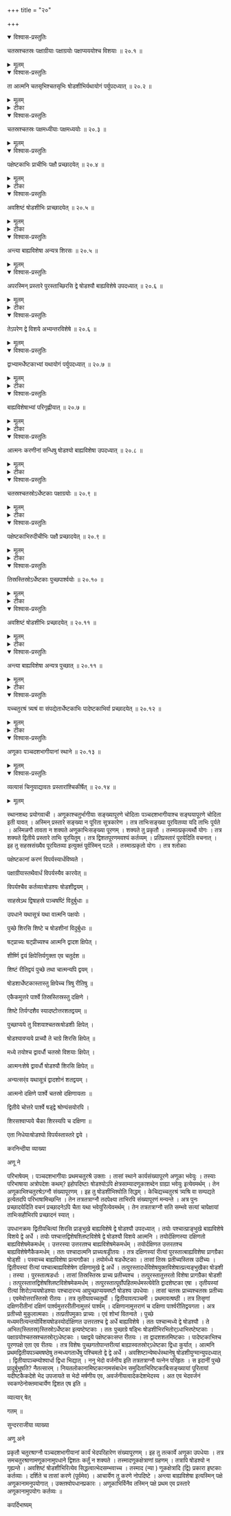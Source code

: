 +++
title = "२०"

+++


<details open><summary>विश्वास-प्रस्तुतिः</summary>

चतस्रश्चतस्रः पक्षाग्रीयाः पक्षाग्रयोः पक्षाप्यययोश्च विशयाः  ॥ २०.१ ॥
</details>

<details><summary>मूलम्</summary>

चतस्रश्चतस्रः पक्षाग्रीयाः पक्षाग्रयोः पक्षाप्यययोश्च विशयाः  ॥ २०.१ ॥
</details>







<details open><summary>विश्वास-प्रस्तुतिः</summary>

ता आत्मनि चतसृभिश्चतसृभिः षोडशीभिर्यथायोगं पर्युपदध्यात् ॥ २०.२ ॥
</details>

<details><summary>मूलम्</summary>

ता आत्मनि चतसृभिश्चतसृभिः षोडशीभिर्यथायोगं पर्युपदध्यात् ॥ २०.२ ॥
</details>

<details><summary>टीका</summary>

विपर्यस्य कारिता उत्तरे पक्षे ।
चतस्रश्चतस्रो विशयाः ।
पक्षसन्ध्योर्दक्षिणपक्षाप्यये विपर्यस्य कारिता उत्तरे पक्षेष्टका मात्रम् ।
पक्षयोरात्मन्यर्धेष्टकामात्रम् ।
ता इति विशयाः प्रत्यवमृश्यन्ते ।
आत्मनि चतसृभिश्चतसृभिःषोडसीभिः विपर्यस्य कारिताः ।
दक्षिणपक्षाप्ययस्था यथा तैरेताभिश्चतसृभिरुपदध्यात्तथा चतसृभिरुत्तरपक्षाप्ययस्थाः ।
प्रतीत्यस्मिन्नर्थे परिशब्दः ॥
</details>

<details open><summary>विश्वास-प्रस्तुतिः</summary>

चतस्रश्चतस्रः पक्षमध्यीयाः पक्षमध्ययोः  ॥ २०.३ ॥
</details>

<details><summary>मूलम्</summary>

चतस्रश्चतस्रः पक्षमध्यीयाः पक्षमध्ययोः  ॥ २०.३ ॥
</details>






<details open><summary>विश्वास-प्रस्तुतिः</summary>

पक्षेष्टकाभिः प्राचीभिः पक्षौ प्रच्छादयेत् ॥ २०.४ ॥
</details>

<details><summary>मूलम्</summary>

पक्षेष्टकाभिः प्राचीभिः पक्षौ प्रच्छादयेत् ॥ २०.४ ॥
</details>

<details><summary>टीका</summary>

पक्षमध्ये भवा वक्रभूताश्चतस्रो दक्षिणे पक्षमध्ये चतस्र एवोत्तरपक्षमध्ये ।
पक्षेष्टका उक्तलक्षणाः ।
ताभिः प्रागा यताभिः पक्षौ प्राच्छादयेत् ।
पक्षयोरुपदध्यात् ।
विपर्यस्य कारिताश्वत्वारिंशत् ॥
</details>

<details open><summary>विश्वास-प्रस्तुतिः</summary>

अवशिष्टं षोडशीभिः प्राच्छादयेत् ॥ २०.५  ॥
</details>

<details><summary>मूलम्</summary>

अवशिष्टं षोडशीभिः प्राच्छादयेत् ॥ २०.५  ॥
</details>

<details><summary>टीका</summary>

शिष्ठमग्निक्षेत्रं षोडशीभिः उपदध्यात् ॥
</details>

<details open><summary>विश्वास-प्रस्तुतिः</summary>

अन्त्या बाह्यविशेषा अन्यत्र शिरसः  ॥ २०.५  ॥
</details>

<details><summary>मूलम्</summary>

अन्त्या बाह्यविशेषा अन्यत्र शिरसः  ॥ २०.५  ॥
</details>






<details open><summary>विश्वास-प्रस्तुतिः</summary>

अपरस्मिन् प्रस्तारे पुरस्ताच्छिरसि द्वे षोडश्यौ बाह्यविशेषे उपदध्यात् ॥ २०.६  ॥
</details>

<details><summary>मूलम्</summary>

अपरस्मिन् प्रस्तारे पुरस्ताच्छिरसि द्वे षोडश्यौ बाह्यविशेषे उपदध्यात् ॥ २०.६  ॥
</details>

<details><summary>टीका</summary>

अन्ते भवा अन्त्याः  अग्नयन्तस्थाः ।
ता बाह्यविशेषाः बाह्यतःसविशेषाः अन्यत्र शिरसः  शिरो वर्जियित्वा ।
आत्मनि मध्ये षट्प्राच्यः षट्प्रतीच्यः ।
आत्मनि रीतिद्वयम् ।
अवशिष्टं पुच्छे च ।
तासु यदि षोडशीबिरेवोपधीयन्ते संख्यापूर्यते किं तु बिद्यते ।
चतसृष्वपि रीतिषु भेदो वर्जनीयः ।
तस्मादर्धाश्वोपधेयाः ।
कथमनुच्यमाना उपधीयन्ते नोच्यमानाः? उक्ता एव "यच्चतुरश्रं त्रयश्रि वा सम्पद्येतार्धेष्टकाभिः पादेष्टकाभिर्वा प्रच्छादयेत्" इति वदता ।
ननु यद्यर्धाश्वोपधीयन्ते अतिरिच्यते संख्या॑ नैष दोषः॑ ऊनाधिकप्रस्तार इत्युक्तं पूर्वस्मिन् पटले ।
पुच्छे रीतिद्वयम् ।
तिस्रस्तिस्रोर्ऽधेष्टका उपधाय षोडश्यः पुनश्वोत्तरे पार्श्वे एकैकोर्ऽधः ।
एवमात्मनि द्वयो रीत्योर्दक्षिणतस्तिस्रोर्ऽधेष्टकाः ।
ततो द्वे षोडश्यौ एकैकोर्धः ।
शिरसि तिर्यग्द्वे षोडश्यौ ।
एवमष्टोत्तरं शतद्वयम् ।
अपरस्मिन्निति  पूर्वभागे द्वे षोडश्यौ बाह्यतःसविशेषे घोणाकारे उपदध्यात् ।
विपर्यस्य कारिता दक्षिणतः ॥
</details>

<details open><summary>विश्वास-प्रस्तुतिः</summary>

तेऽपरेण द्वे विशये अभ्यन्तरविशेषे  ॥ २०.६  ॥
</details>

<details><summary>मूलम्</summary>

तेऽपरेण द्वे विशये अभ्यन्तरविशेषे  ॥ २०.६  ॥
</details>







<details open><summary>विश्वास-प्रस्तुतिः</summary>

द्वाभ्यामर्धेष्टकाभ्यां यथायोगं पर्युपदध्यात् ॥ २०.७  ॥
</details>

<details><summary>मूलम्</summary>

द्वाभ्यामर्धेष्टकाभ्यां यथायोगं पर्युपदध्यात् ॥ २०.७  ॥
</details>

<details><summary>टीका</summary>

ताभ्यां पश्चादात्मनि अर्धेष्टकामात्रं॑ शेषं शिरसि ।

अभितो युज्यते यथा तथोपदध्यात् ।
चतस्र एता विशयाः ॥


करविन्दीया व्याख्या

चत  योः

प्रत्येकं चतस्रः ॥


पक्षा  याः

चकारेण पक्षाग्रीया अनुकृष्यन्ते ।
पक्षाप्यययोः चतस्रश्चतस्रः पक्षाग्रीया विशयाः स्युः ।
ताः सप्तमेन पक्षयोः शेरते ।
अवशिष्टे चतुर्थेनात्मनि ॥


ता आ  ध्यात्

आत्मनि प्रविष्टपक्षाग्रीयापरितश्चतसृभिः षोडशीभिर्ः यथा युज्यन्ते तथोपदध्यात् ।
पक्षाग्रीयाणां च यथा विशेषाःसहिता भवेयुस्तथोपदध्यादित्यर्थः ॥


चत  योः

यथायोगमित्येव ।
गतम् ॥


पक्ष  दयेत्

यथायोगमित्येव ।
चत्वारिंशता चत्वारिंशता पक्षेष्टकाभिः प्रागायताभिः पक्षौ प्रच्छादयेत् ॥


अव  येत्

अवशिष्टं अनुपहितमग्निक्षेत्रं पुच्छावशिष्टं षोडशीभिः प्रच्छादयेत् ।
पुच्छमध्ये द्वे रीत्यौ ।
पूर्वाश्चतुरिष्टकाः ।
पश्चिमाःषडिष्टकाः ।
द्वे द्वे विशेषसहिते

स्याताम् ।
ता एता दश आत्मनि ।
आत्ममध्ये तिस्रो रीतयः ।
प्राच्यश्चतुरष्टका आत्मन्येव ।
पश्चात्पुरस्ताच्चोदीच्यौ द्वे रीत्यौ चतुरिष्टके ।
ता विंशतिः ।
शिरसि द्वे षोडशयौ ॥


अन्त्या  रसः



अन्ते उपधेया अन्त्याः ।
पुच्छे चतस्रः आत्मनि चतस्र ।
बाह्यविशेषाः  बहिर्गतविशेषाः ।
न चात्र संख्यापूरणं॑ संख्याः याःस्थाने द्विशतविनियोगात् ।
तथाहि  षट्पञ्चाशत्पादेष्टकाः  अष्टावष्टौ पक्षाग्रीयास्वत्वारिंशच्चत्वारिंशत्पक्षेष्टकाः ।
अष्टौ ।
पक्षमध्यीयाश्वत्वारिंशत्षोडश्यः ।
एवं द्विशतः ॥


अप  ध्यात्



द्वितीये प्रस्तारे शिरसः पूर्वभागे प्रागग्रे बाह्यविशेषे द्वे षोडश्यौ ॥


ते   षे

तयोःषोडश्योः पश्चात्प्रागग्रे शिरस्यर्धपादेष्टकामात्रे विशये विशेषेणात्मनि ।
एवं विशये द्वे षोडश्यावन्तर्विशेषे ॥


द्वाभ्यां  ध्यात्

ते इत्येव ।
ते विशये इष्टके द्वाभ्यामर्धेष्टकाभ्यां विशयाभ्यां यथायोगं परिगृह्णीयात् ।
षोडश्योरर्धेष्टकयोश्च यथा विशेषाःसंहिता भवेयुः तथोपदध्यादित्यर्थः ॥


सुन्दरराजीया व्याख्या

चत  ग्रयोः

तासामर्धेष्टकामात्राण्यात्मनि ।

ता ध्यात्

दक्षिणाग्राभिः दक्षिणाप्ययस्था उदीचीरितराः ॥


चतस्र  ध्यीयाः

पक्ष  दयेत्
अशीत्या प्रागायताभिः ॥


अव  दयेत्

अणूकाः पञ्चदशभागीयानां स्थान इति वक्ष्यमाणत्वातणूकाभिः सह प्रच्छादनभेदपरिहाराय तत्र पुच्छात्मशिरःसु पूर्वनिहिताभिः पादरीतिभिःसह षोडश रीतयः उदीच्यः ।
पुच्छाग्रे पादरीतिरुक्ता ।
द्वितीयस्यां पार्श्वयोरणूके मध्ये चतस्रः षोडश्यः ।
एवं तृतीयाषष्ठीत्रयोदश्योऽणूकाभिरेव द्विप्रकाराभिः सन्ध्यन्तराले द्वादश षोडश्यः प्रगायताः शिरसोऽपरार्धे द्वे षोडश्यौ द्विशतः प्रस्तारः ॥


अन्त्या  शिरसः

च शब्दोऽत्राध्याहर्तव्यः ।
द्वाभ्यां विशेषाः ।
अन्तेषु या उपधेयास्ता बाह्यविशेषाः षोडश्यो भवेयुः ।
एतच्चात्मन्येव ।
पक्षयोरशक्यत्वात्पुच्छभेदसम्भवाच्च ।
तस्मादात्मनः श्रोण्यंसेष्वष्टौ षोडशीर्दक्षि (णाग्रा) णा उदगग्राश्चोपदध्यात् ।
एकैकत्र द्वेद्वे ।
अस्मिन् पक्षे यच्चतुरश्रं त्र्यश्रि वेति वक्ष्यमाणाभिः पाद्याभिः संख्यापूरणम् ।
तत्र पुच्छाप्ययस्य पुरस्ताद्द्वे अर्धे शिरसोऽप्ययस्य पश्चाद्द्वे अर्धे ।
तासां मध्ये चतुर्विशतिः पाद्याः ।
पार्श्वयोः षट्षट्षोडश्यः ।
यद्वा एताः पाद्याः षोडशीश्वः षट्त्रिंशतमुद्धृत्य षट्त्रिंशदर्(ध्यार्) धा निधेयाः ।
तत्र दक्षिणपार्श्वस्था प्रागुत्तरविशेषाः विपरीता

उत्तराः ।
पुच्छमध्ये षट्षोडश्यः प्रागायताः ।
ततः पा (तत्प्रा) र्श्वयोस्वतस्रोर्ऽधेष्टकाः ।
शेषं पूर्ववदेव ।
अ(त)त्र आत्मनि प्राच्यः पञ्चरीत्यः उदीच्यो वा अष्टौ ॥


अपर  दध्यात्

ते प  शेषे

एते अपि प्रागग्रे ।

द्वाभ्यां  दध्यात्

तयोः षोडश्योर्मध्ये शिरसोऽप्यये द्वे अर्धेष्टके इत्यर्थः ।

कपर्दिभाष्यम्
</details>

<details open><summary>विश्वास-प्रस्तुतिः</summary>

बाह्यविशेषाभ्यां परिगृह्णीयात् ॥ २०.७  ॥
</details>

<details><summary>मूलम्</summary>

बाह्यविशेषाभ्यां परिगृह्णीयात् ॥ २०.७  ॥
</details>

<details><summary>टीका</summary>

उभयत्र तृतीयापदश्रवणात्विध्यन्तरमेतत्न पूर्वयोर्विशेषणम् ।
चशब्दोऽध्याहर्तव्यः बाह्यविशेषाभ्यां चेति ।
बाह्यविशेषाभ्यां चार्धेष्टकाभ्यां परिगृह्णीयात् ।
शिरस्यनवकाशादात्मन्येव ।
</details>

<details open><summary>विश्वास-प्रस्तुतिः</summary>

आत्मनः करणीनां सन्धिषु षोडश्यो बाह्यविशेषा उपदध्यात् ॥ २०.८ ॥
</details>

<details><summary>मूलम्</summary>

आत्मनः करणीनां सन्धिषु षोडश्यो बाह्यविशेषा उपदध्यात् ॥ २०.८ ॥
</details>

<details><summary>टीका</summary>

आत्मनः करण्यः, तासां सन्धिषु श्रोण्यंसेषु चतस्रः षोडश्यो बाह्यविशेषाः प्रत्यन्तविशेषाः ॥
</details>

<details open><summary>विश्वास-प्रस्तुतिः</summary>

चतस्रश्चतस्रोऽर्धेष्टकाः पक्षाग्रयोः  ॥ २०.९  ॥
</details>

<details><summary>मूलम्</summary>

चतस्रश्चतस्रोऽर्धेष्टकाः पक्षाग्रयोः  ॥ २०.९  ॥
</details>

<details><summary>टीका</summary>

नखाकारेष्वर्धेष्टकाश्वोपधेयाश्चतस्रश्चतस्रः ॥
</details>

<details open><summary>विश्वास-प्रस्तुतिः</summary>

पक्षेष्टकाभिरुदीचीभिः पक्षौ प्रच्छादयेत् ॥ २०.९  ॥
</details>

<details><summary>मूलम्</summary>

पक्षेष्टकाभिरुदीचीभिः पक्षौ प्रच्छादयेत् ॥ २०.९  ॥
</details>

<details><summary>टीका</summary>

उदगायताभिः पक्षयो रुपदध्यात् ।
षट्पञ्चाशाद्विपर्यस्य कारिताः ।
</details>

<details open><summary>विश्वास-प्रस्तुतिः</summary>

तिस्रस्तिस्रोऽर्धेष्टकाः पुच्छपार्श्वयोः  ॥ २०.१० ॥
</details>

<details><summary>मूलम्</summary>

तिस्रस्तिस्रोऽर्धेष्टकाः पुच्छपार्श्वयोः  ॥ २०.१० ॥
</details>

<details><summary>टीका</summary>

तिस्रस्तिस्रोर्ऽधेष्टकाः पुच्छपार्श्वयोर्बाह्यविशेषाः ॥
</details>

<details open><summary>विश्वास-प्रस्तुतिः</summary>

अवशिष्टं षोडशीभिः प्रच्छादयेत् ॥ २०.११  ॥
</details>

<details><summary>मूलम्</summary>

अवशिष्टं षोडशीभिः प्रच्छादयेत् ॥ २०.११  ॥
</details>

<details><summary>टीका</summary>

अवशिष्टमग्निक्षेत्रं षोडशीभिः प्रच्छादयेत् ॥
</details>

<details open><summary>विश्वास-प्रस्तुतिः</summary>

अन्त्या बाह्यविशेषा अन्यत्र पुच्छात् ॥ २०.११  ॥
</details>

<details><summary>मूलम्</summary>

अन्त्या बाह्यविशेषा अन्यत्र पुच्छात् ॥ २०.११  ॥
</details>

<details><summary>टीका</summary>

गतमेतत् ।
पुच्छं वर्जयित्वा ।

करविन्दीया व्याख्या

बाह्य  यात्

ते इत्येव ।
ते एव षोडश्यौ बाह्यविशेषाभ्यामन्याभ्यामर्धाभ्यां परिगृह्णीयात् ।
एते अर्धे शिरस्यनवकाशादात्मनि भवतः ।
एतदुक्तं भवति  विशयषोडश्योः पुरस्ताद्विशयभूते बहिर्विशेषे द्वे अर्वे तथाऽत्मनि विशयषोडश्योर्दक्षिणत उत्तरतश्च वहिर्विशेषे अन्ये अर्धे इति ॥


आत्म  ध्यात्

आत्मनः करण्य आत्मकरण्यः ।
तासां सन्धिषु श्रोण्यंसेषु षोडश्यः चतस्रः ।
सर्वत्र छान्दसो विभक्तिव्यत्ययः ।
आत्मनि पक्षाप्यययोःसमीपेषु बाह्यविशेषाश्चतस्रः षोडशीरुपदध्यात् ।
अन्त्या बाह्यविशेषा इति वक्ष्यमाणेऽपि बाह्यविशेषग्रहणं संख्यापूरणाय ।
पादानां चार्धानां च उपधानार्थं षोडशीनामुद्ध्वरणे प्रसक्ते आसाणुद्धरणं मा भूदित्येवमर्थम् ॥


चत  योः

प्रतिपक्षं चतस्रोर्ऽधेष्टकाः बाह्यविशेषा इत्येव ॥


पक्षे  दयेत्

पक्षयोरुदीच्यः पक्षेषटकाः सप्त रीतयः ॥


तिस्रर् श्वयोः

बाह्यविशेषा एव ॥


अव  येत्

अवशिष्टमात्मनि त्रयस्त्रिंशत्षोडशीस्थानं पुच्छद्वादशषोडशीस्थानम् ॥


अन्त्य  च्छात्

अन्त्याःसर्वा बाह्यविशेषा भवेयुः पुच्छादन्यत्र ।
पुच्छे त्वन्त्याःषोडश्योऽभ्यन्तरविशेषा एव ।

सुन्दरराजीया व्याख्या

बाह्य  गृह्णीयात्

ते षोडश्यौ बाह्यविशेषाभ्यां द्वाभ्यामर्धेष्टकाभ्यां दक्षिणत उत्तरतश्वात्मनि परिगृह्णीयात् ॥


आत्म  दध्यात्

अष्टाश्रेरात्मनोऽष्टौ करण्यः ।
तत्र दक्षिणोत्तरपार्श्वकरण्योः श्रोण्यंसकरणीभिः सह चत्वारः सन्धयः ।
तत्र श्रोणिसन्ध्योर्द्वे प्रत्यगग्रे षोडश्यौ ।
अंससन्ध्योर्द्वे प्रागग्रे ।
एवं चतस्रः षोडश्यः ।
ये तु चत्वारः पूर्वापर (कोट्योः) करण्योःसन्धयः तत्र पूर्वयोस्तावद्बाह्यविशेषाभ्यां परिगृह्णीयादित्यर्धेष्टके उक्ते ।
अपरयोरपि पूर्वसादृश्यार्थं भेदपरिहारार्थं चाध्यर्धे एवोपधेये ।

चतस्र  योः

पक्षे  दयेत्

एकैकं षट्पञ्चाशता ।

तिस्र  योः

बाह्यविशेषाः ।

कपर्दिभाष्यम्
</details>

<details open><summary>विश्वास-प्रस्तुतिः</summary>

यच्चतुरश्रं त्र्यश्रं वा संपद्येतार्धेष्टकाभिः पादेष्टकाभिर्वा प्रच्छादयेत् ॥ २०.१२ ॥
</details>

<details><summary>मूलम्</summary>

यच्चतुरश्रं त्र्यश्रं वा संपद्येतार्धेष्टकाभिः पादेष्टकाभिर्वा प्रच्छादयेत् ॥ २०.१२ ॥
</details>

<details><summary>टीका</summary>

सर्वत्र षोडश्य एव शेरते ।
यदि तथा क्षिप्येरन् भिद्येत सर्वत्र ।
अतो भेदपरिहाराय यत्ने क्रियमाणे त्रिकोणं चतुरश्रं वा प्रकारद्वयं सम्पद्यते ।
पूर्वस्मिन् प्रस्तारे चतरश्रं सम्पद्यते त्रिकोणं च ।
इह त्रिकोणमेव ।
तत्र अर्धेष्टकाभिः पादेष्टकाभिर्वा प्रच्छादयेतुपदध्यात् ।
पुच्छाप्यये चतस्रः षोडश्यो विशयाः ।
प्राच्यौ द्वे प्रतीच्यौ द्वे ।
तासां पश्चात्दश षोडश्यः ।
तिर्यक्पुच्छेऽपि ।
विशयामानभितो द्वावर्धौ द्वावात्मि ।
तासां पुरस्ताच्चतस्रः षोडश्यः प्राच्यश्चतुर्थ्यः प्रत्यर्पिताः ।
तासां पुरस्ताद्विपर्यस्ताः षडुत्तरे पार्श्वे ।
तासां पुरस्ताच्चतस्रोर्ऽधेष्टकाः ।
तासां पुरस्ताच्चतस्रः षोडश्यः प्रतीच्यस्ताभिः प्रत्यर्पिताः ।
तासां पुरस्ताद्द्वे षोडश्यौ नानाग्रे प्राच्यौ ।
तयोर्मध्ये द्वावर्धौ ।
आत्मन्यर्धपादेष्टकामात्री ।
आत्मनि द्वावर्धौ विशयावभितः ।
अर्धषोडश्यौ सहितौ ।
एवं द्वादशोनं शतद्वयम् ।
इह केचिद्दीर्घायुषःसूत्रमेतदनादृत्य स्वमनीषिकया करणान्तरमुत्पाद्य संख्यापूरणमेव कुर्वन्ति ।
किं नाम तेषामशक्यम्? वयं तु सूत्रकारमतानुसारेणोक्तं गृह्णीमः ।

करविन्दीया व्याख्या

एवं क्षेत्रपूरणं कृत्वा प्रकृतितः प्राप्तं संख्यापूरणं एवं कर्तव्यमित्याह

यच्च  दयेत्

एवं षोडशीभिः प्रच्छाद्यमाने सङ्ख्यापूरणाय कासुचिदुद्धृतासु च यत्क्षेत्रं चतुरश्रं त्र्यश्रि वा सम्भवेत्तत्क्षेत्रमर्धेष्टकाभिः पादेष्टकाभिर्वा प्रच्छादयेत् ताभिःसंख्यां पूरयेदित्यर्थः ननु प्रच्छादयेदिति वचनेन सङ्ख्यापूरणं कथम्? उच्यते ।
तत्तदग्नौ प्रच्छादनविध्यनन्तरं सङ्ख्यां पूरयोदिति विधानात् ।
इह च षोडशीभिः प्रच्छादिते सङ्ख्याया असमाप्तेस्तत्पूरणापेक्षया द्वितीयप्रच्छादनवचनं सङ्ख्यापूरणार्थमेवेति गम्यते ।
किञ्च द्विविधः प्राकृतोऽग्ननिः समचतुरश्रमात्रेष्टका असमचतु॑ रश्रमात्रेष्टकाश्च ।
प्रथमे चतुरश्राग्नौ पञ्चदशभागीयाभिरर्धेष्टका ।
भिश्च सङ्ख्या पूरिता ।
द्वितीये पादेष्टकाणूकाषड्बागीयाभिश्च पूरिता ।
तदिहापे पादा अर्धा अणूकाश्च विहि ।
तासासन्ति ।
तस्मात्पादेष्टकाभिरर्धेष्टकाभिश्च सङ्ख्चा पूरिताद्वितीये षोडशीभिश्च यथा योगं सङ्ख्यापूरणं युक्तमिति गम्यते ।
किञ्च सङ्ख्यापूरणस्य न्याय्यत्वे सति अत्रोपदिष्टेष्टकाभ्योऽन्याभिःसङ्ख्यापूरणस्याशक्यत्वात्पादाभिरर्धाभिश्च सुकरत्वात्ताभिरेव सङ्ख्यापूरणं युक्ततरम् ।
अतः प्रच्छादितासु काश्चिदुद्धृत्य पादार्धषोडशीभैर्यथायोगं यावत्सङ्ख्यमुपधेया इति ॥


सुन्दरराजीया व्याख्या

अव दयेत्

यच्चतुरश्रं त्रयश्रि वेति पाद्यार्धाभिः सङ्ख्यापूरणं, तत्रर्(ध्यार्) धाभिः पूरणपक्षे आत्मनि प्राच्यः षड्रीतयः ।
तत्र दक्षिणोत्तरयोर्मध्ये षट्षडर्(ध्यार्)धाः ।
द्वितीयस्यां पश्चात्पुरस्ताच्च द्वे अर्धे उक्ते ।
तयोः समीपे द्वे षोडश्यौ प्रागायते ।
तयोर्मध्येऽष्टावर्धेष्टकाः ।
एवमेव पञ्चमी रीतिः ।
प्रागायताभिः द्वादशभिः षोडशीभिर्मध्यरीती द्वे ।
पुच्छाप्यये द्वे षोडश्यौ ।
प्रत्यगग्रपुच्छं पञ्चदशाङ्गुलेन पूर्वाच्चतस्रः षोडश्यः उदगायताः ।
पुच्छाग्रे दक्षिणतोर्ऽधेष्टका पूर्वमुक्ता ।
तस्या उदक्षोडश्युदगग्रा तस्या उदग्द्वे अर्धे ततो द्वे षोडश्यौ ततो द्वे अर्(ध्येर्)धे ततः षोडशी ।
ततोर्(ध्यार्)धा पूर्वमुक्ता ।
एवं द्विशतः प्रस्तारः ।
पाद्याभिः पूरणपक्षे आत्मनि दक्षिणपार्श्वे द्वादशार्ध्या उद्धृत्य वा अष्टौ चतस्रः षोडश्यो निधेयाः ।
एवमुत्तरपार्श्वेऽपि ।
अस्मिन्नपि प्रस्तारे प्रकारान्तरमाह

अन्त्य  च्छात्

अत्रापि वाशब्दोऽध्याहार्यः ।
यथा पूर्वस्मिन् प्रस्तारे अन्त्या बाह्यविशेषा इति षोडश्यो विहिताः तथात्रापि श्रोण्यंसेषु द्वे द्वे षोडश्यौ प्रागग्रे प्रत्यगग्रे चेत्यष्टौ निधेयाः ।
एतदप्यशक्यत्वात्पक्षयोर्न भवति ।
अस्मिन् पक्षे शिरोऽप्यये अर्धेनोपधेये ।
पुच्छाप्ययेऽप्यर्धे द्वे उपधेये ।
पार्श्वस्थाश्चतस्रो रीतयोर्धेऽष्टकाभिःपूरणीयाः ।
मध्यमरीत्योः षोडशषोडश्यः पुच्छाग्रमध्ये षट्षोडश्यः ।
ततः पूर्वस्यां मध्ये द्वे षोडश्यौ ।
शेषेर्ऽध्याः ।
ततः पूर्वस्यां मध्ये द्वे प्राच्यौ षोडश्यौ ।
शेषं पूर्ववदेव ।
एष द्विशतः ।
पाद्याभिः पूरणपक्षेऽपि पूर्ववत्सर्वत्राविशेषात्पादायाभिः सम्भवेऽपि विपरीतविशेषा उपधेयाः ।
केचित्तु अन्त्या बाह्यविशेषा इति पूर्वमुक्तम् ।
तयोरेव प्रस्तारयोः शेषमाहुः ।
तदनुपपन्नं, अन्त्यानां षोडशीनां अनियतविशेषाणामभावात् ।
उभयस्मिन् प्रस्तारे प्राहुः अन्त्या इति न केवलं षोडश्य एव गृह्यन्ते ।
अपितु याः काश्वान्त्या उपधेयाः ताश्च बाह्यविशेषाः कार्या इति ।
तेषां शिरसि द्वे षोडश्यौ बाह्यविशेषे बाह्यविशेषाभ्यां परिगृह्णीयात् ।
आत्मकरणीनां सन्धिषु षोडश्यो बाह्यविशेषा इति बाह्यविशेष शब्दकं अनर्थकं स्यात् ।
अन्यत्र शिरसोऽन्यत्र पुच्छादिति च विरुध्येते ।
शिरसि पाद्यानां पुच्छपार्श्वयोरर्ध्यार्(धा)नां च बाह्यविशेषाणामेवेष्टत्वात् ॥


यच्चतु  येत्

प्रस्तारद्वयसाधारणमिदम् ।
षोडशीभिः पूरयितुमशक्योपि यावद्द्विशतपूर्ति अर्धाः पाद्या उपधेयाः ।
तत्रार्ध्यारहिताभिः पाद्याभिः सङ्ख्यां पूरयितुमशक्यत्वात् ।
तस्मादर्ध्याभिः संमिश्राभिर्वा पाद्याभिः पूरणम् ।
तत्प्रकारश्च पूर्वमेकोक्तः ॥


कपर्दिभाष्यम्
</details>

<details open><summary>विश्वास-प्रस्तुतिः</summary>

अणूकाः पञ्चदशभागीयानां स्थाने  ॥ २०.१३ ॥
</details>

<details><summary>मूलम्</summary>

अणूकाः पञ्चदशभागीयानां स्थाने  ॥ २०.१३ ॥
</details>







<details open><summary>विश्वास-प्रस्तुतिः</summary>

व्यत्यासं चिनुयाद्यावतः प्रस्तारांश्चिकीर्षेत् ॥ २०.१४ ॥
</details>

<details><summary>मूलम्</summary>

व्यत्यासं चिनुयाद्यावतः प्रस्तारांश्चिकीर्षेत् ॥ २०.१४ ॥
</details>





स्थानशब्दः प्रयोगवाची ।
अणूकाश्चतुर्भागीयाः सङ्ख्यापूरणे चोदिताः पञ्चदशभागीयाश्च सङ्घयापूरणे चोदिता इती यावत् ।
अस्मिन् प्रस्तारे सङ्ख्या न पूरिता सूत्रकारेण ।
तत्र ताभिःसङ्ख्या पूरयितव्या यदि ताभिः पूर्यते ।
अस्मिन्नगौ तावता न शक्यते अणूकाभिःसङ्ख्या पूरणम् ।
शक्यते तु प्रकृतौ ।
तस्मात्प्रकृत्यर्थौ योगः ।
तत्र शक्यते द्वितीये प्रस्तारे ताभिः पूरयितुम् ।
तत्र द्विशतपूरणमवश्यं कर्तव्यम् ।
प्रतिप्रस्तारं पूरयेदिति वचनात् ।
इह तु सहस्रसंख्यैव पूरयितव्या इत्युक्तं पूर्वस्मिन् पटले ।
तस्मात्प्रकृतो योगः ।
तत्र श्लोकाः

पक्षेष्टकानां करणं विपर्यस्यार्धविष्यते ।

पक्षाग्रीयास्तथैवार्धं विपर्यस्यैव कारयेत् ॥


विपर्यश्चैव कर्तव्याःषोडश्यः षोडशीद्वयम् ।

साहस्रेऽथ द्विषाहस्रे पञ्चषष्टिं विदुर्बुधाः ॥


उपधाने यथासूत्रं यथा वात्मनि पक्षयोः ।

पुच्छे शिरसि शिष्टे च षोडशीनां विदुर्बुधाः ॥


षट्प्राच्यः षट्प्रीच्यश्च आत्मनि द्वादश क्षिपेत् ।

शीर्ष्णि द्वयं क्षिपेत्तिर्यगुक्ता एव चतुर्दश ॥


शिष्टं रीतिद्वयं पुच्छे तथा चात्मन्यपि द्वयम् ।

षोडशार्धेष्टकास्तास्तु क्षिपेच्च त्रिषु रीतिषु ॥


एकैकमुत्तरे पार्श्वे तिस्रस्तिस्रस्तु दक्षिणे ।

शिष्टे तिर्यग्दशैव स्यादष्टोत्तरशतद्वयम् ॥


पुच्छाप्यये तु विशयाश्चतस्रःषोडशीः क्षिपेत् ।

षोडश्यावप्यये प्राच्यौ ते चाग्रे शिरसि क्षिपेत् ॥


मध्ये तयोश्च द्वावर्धौ चतस्रो विशयाः क्षिपेत् ।

आत्मनःशेषे द्वावर्धौ षोडश्यौ शिरसि क्षिपेत् ॥


अन्यत्सर्ंव यथासूत्रं द्वादशोनं शतद्वयम् ।

आत्मनो दक्षिणे पार्श्वे चतस्रो दक्षिणायताः ॥


द्वितीये चोत्तरे पार्श्वे षड्द्वे श्रोण्यंसयोरपि ।

शिरसश्वाप्यये चैका शिरस्यपि च दक्षिणा ॥


एता निधेयाःषोडश्यो विपर्यस्तास्तरे द्वये ।

करनिन्दीया व्याख्या

अणू  ने



परिभाषेयम् ।
पञ्चदशभागीयाः प्रथमचतुरश्रे उक्ताः ।
तासां स्थाने कार्यसंख्यापूरणे अणूका भवेयुः ।
तस्याः परिभाषाया अत्रोपदेशः कथम्? इहोपदिष्टाः षोडश्योऽपि क्षेत्रसाम्यादणूकाशब्देन ग्राह्या भवेयुः इत्येवमर्थम् ।
तेन अणूकाभिश्चतुरश्रेऽग्नौ संख्यापूरणम् ।
इह तु षोडशीभिश्वोति सिद्धम् ।
केचिद्यच्चतुरश्रं त्र्यश्रि वा सम्पद्यते इत्येतदपि परिभाषामिच्छन्ति ।
तेन तत्रतत्राग्नौ तदपेक्ष्या ताभिरपि संख्यापूरणं मन्यन्ते ।
अत्र पुनः प्रच्छादयेदिति वचनं प्रच्छादनेऽपि चैता यथा भवेयुरित्येवमर्थम् ।
तेन तत्रतत्राग्नौ सति सम्भवे सत्यां चापेक्षायां ताभिःसहौभिरपि प्रच्छादनं स्यात् ।

उपधानक्रमः द्वितीयचित्यां शिरसि प्राङ्भुखे बाह्यविशेषे द्वे षोडश्यौ उपदध्यात् ।
तयोः पश्चात्प्राङ्भुखे बाह्यविशेषे विशये द्वे अर्धे ।
तयोः पश्चात्तद्विशेषश्लिष्टविशेषे द्वे षोडश्यौ विशये आत्मनि ।
तयोर्दक्षिणस्या दक्षिणतो बाह्यविशेषमेकमर्धम् ।
उत्तरस्या उत्तरतश्च बाह्यविशेषमेकमर्धम् ।
तयोर्दक्षिणत उत्तरतश्च बाह्यविशेषेणैकैकमर्धम् ।
ततः पश्चादात्मनि प्राच्यःषड्रीतयः ।
तत्र दक्षिणस्यां रीत्यां पुरस्तात्बाह्यविशेषा प्रागग्रैका षोड्शी ।
पस्वाच्च बाह्यविशेषा प्रत्यगग्रैका ।
तयोर्मध्ये षडर्धेष्टकाः ।
तासां तिस्रः प्रतीच्यस्तिस्र उदीच्यः ।
द्वितीयस्यां रीत्यां पश्चात्बाह्यविशेषेण दक्षिणामुखे द्वे अर्धे ।
तत्पुरस्तादर्धविशेषयुक्तविशेषात्प्रत्यङ्भुखैका षोडशी ।
तस्या ।
पुरस्तात्षडर्धाः ।
तासां तिस्रस्तिस्रः प्राच्य प्रतीच्यश्च ।
तत्पुरस्तातुत्तरतो विशेषा प्रागग्रैका षोडशी ।
तत्पुरस्तात्तद्विशेषश्लिष्टविशेषमेकमर्धम् ।
तत्पुरस्तात्पूर्वोपहितमर्धमस्त्येवेति द्वादशेष्टका एषा ।
तृतीयस्यां रीत्यां शिरोऽप्ययषोडश्याः पश्चादारभ्य आपुच्छाप्ययमष्टौ षोडश्य उपधेयाः ।
तासां चतस्रः प्राच्यश्चतस्रः प्रतीच्यः ।
एवमेवोत्तरास्तिस्रो रीतयः ।
तत्र तृतीयावच्चतुर्थी ।
द्वितीयावत्पञ्चमी ।
प्रथमावत्षष्ठी ।
तत्र तिसृणां दक्षिणरीतीनां दक्षिणं पार्श्वमुत्तररीतीनामुत्तरं पार्श्वम् ।
दक्षिणानामुत्तराणं च दक्षिणा पार्श्वरीतिद्वयगता ।
अत्र प्रतीच्यो मुकुलात्मकाः ।
तत्प्रतीपमुकाः प्राच्यः ।
एवं शोभां वितन्वते ।
पुच्छे मध्यमरीत्यन्तयोर्विशयषोडस्योर्दाक्षिणत उत्तरतश्च द्वे अर्धे बाह्यविशेषे ।
ततः पश्चान्मध्ये द्वे षोडश्यौ ।
ते अभित(स्तितस्र)स्तिस्रोऽर्धेष्टका इत्यष्टेष्टकाः ।
ततः पुच्छाग्रे षड्भिः षोडशीभिरभितोर्ऽधाभिरष्टेष्टकाः ।
पक्षाग्रयोश्चतस्रश्चतस्रोर्ऽधेष्टकाः ।
पक्षद्वये पक्षेष्टकाःसप्त रीतयः ।
ता द्वादशशतमिष्टकाः ।
पादेष्टकाभिश्च पूरणपक्षे एता एव रीतयः ।
तत्र विशेषः पुच्छगतोपान्तरीत्यां बाह्यास्वतस्रोर्ऽधेष्टका द्विधा कुर्यात् ।
आत्मनि प्रथमद्वितीयपञ्चमषष्ठेषु तन्मध्यगतार्धेषु पश्चिमतो द्वे द्वे अर्धे ।
अवशिष्टान्येष्वर्धस्थानेषु षोडशीयुग्मान्युपदध्यात् ।
द्वितीयापञ्चम्योश्वार्धा द्विधा भिद्यात् ।
ननु भेदो वर्जनीय इति तत्रतत्राग्नौ यत्नेन परिहृतः ।
स इदानीं पुच्छे प्रादुर्बुभूषति? नैतत्सारम् ।
नियतलोकानामिष्टकानामसंबाधेन समुदिताभिरिष्टकाबिःसङ्ख्यायां पूरितायां यदीष्टकैकदेशे भेद उपजायते स भेदो मर्षणीय एव, अवर्जनीयत्वादेकदेशभेदस्य ।
अत एव भेदवर्जनं स्वकण्ठेनोक्तमाचार्येण द्विशत एष इति ॥


व्यात्यार् षेत्

गतम् ॥


सुन्दरराजीया व्याख्या



अणू अने

प्रकृतौ चतुरश्राग्नौ पञ्चदशभागीयानां कार्यं भेदपरिहारेण संख्यापूरणम् ।
इह तु तत्कार्ये अणूका उपधेयाः ।
तत्र समचतुरश्राणामणूकानामुपधाने द्विशतः कर्तुं न शक्यते ।
तस्मादणूकक्षेत्राणां ग्रहणम् ।
तत्रापि षोडश्यो न गृह्यन्ते ।
अवशिष्टं षोडशीभिरित्येव सिद्धत्वात्भेदसम्भवाच्च ।
तस्माद (न्या ) णूकक्षेत्रादि (द्वि) प्रकारा इष्टकाः कर्तव्याः ।
दर्शिते च तासां करणे (पूर्वमेव) ।
आचार्येण तु करणे नोपदिष्टे ।
अन्त्या बाह्यविशेषा इत्यस्मिन् पक्षे अणूकानामनुपयोगात् ।
उक्तश्वोपधानप्रकारः ।
अणूकाभिर्विनैव तस्मिन् पक्षे प्रथम एव प्रस्तारे अणूकानामुपयोगः कर्तव्यः ॥


कपर्दिभाष्यम्